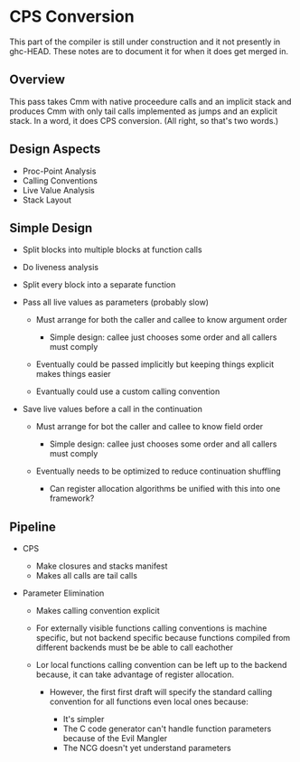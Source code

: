 # CPS Conversion



This part of the compiler is still under construction and it not presently in ghc-HEAD.
These notes are to document it for when it does get merged in.


## Overview



This pass takes Cmm with native proceedure calls and an implicit stack and produces Cmm with only tail calls implemented as jumps and an explicit stack.  In a word, it does CPS conversion.  (All right, so that's two words.)


## Design Aspects


- Proc-Point Analysis
- Calling Conventions
- Live Value Analysis
- Stack Layout

## Simple Design


- Split blocks into multiple blocks at function calls
- Do liveness analysis
- Split every block into a separate function
- Pass all live values as parameters (probably slow)

  - Must arrange for both the caller and callee to know argument order

    - Simple design: callee just chooses some order and all callers must comply
  - Eventually could be passed implicitly but keeping things explicit makes things easier
  - Evantually could use a custom calling convention
- Save live values before a call in the continuation

  - Must arrange for bot the caller and callee to know field order

    - Simple design: callee just chooses some order and all callers must comply
  - Eventually needs to be optimized to reduce continuation shuffling

    - Can register allocation algorithms be unified with this into one framework?

## Pipeline


- CPS

  - Make closures and stacks manifest
  - Makes all calls are tail calls
- Parameter Elimination

  - Makes calling convention explicit
  - For externally visible functions calling conventions is machine specific, but not backend specific because functions compiled from different backends must be be able to call eachother
  - Lor local functions calling convention can be left up to the backend because, it can take advantage of register allocation.

    - However, the first first draft will specify the standard calling convention for all functions even local ones because:

      - It's simpler
      - The C code generator can't handle function parameters because of the Evil Mangler
      - The NCG doesn't yet understand parameters
